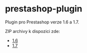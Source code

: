 # prestashop-plugin
Plugin pro Prestashop verze 1.6 a 1.7.

ZIP archivy k dispozici zde: 
 - [1.6](https://github.com/homecreditcz/prestashop-plugin/blob/master/1.6/myloanconnector.zip)
 - [1.7](https://github.com/homecreditcz/prestashop-plugin/blob/master/1.7/myloanconnector.zip)
